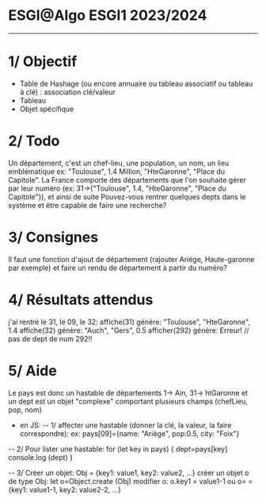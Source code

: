 # ESGI@Algo ESGI1 2023/2024
------------------
# 1/ Objectif
- Table de Hashage (ou encore annuaire ou tableau associatif ou tableau à clé) : association clé/valeur
- Tableau
- Objet spécifique

# 2/ Todo
Un département, c'est un chef-lieu, une population, un nom, un lieu emblématique 
ex: "Toulouse", 1.4 Million, "HteGaronne", "Place du Capitole".
La France comporte des départements que l'on souhaite gèrer par leur numéro
(ex: 31->{"Toulouse", 1.4, "HteGaronne", "Place du Capitole"}), et ainsi de suite
Pouvez-vous rentrer quelques depts dans le système et être capable de faire une recherche? 

# 3/ Consignes
Il faut une fonction d'ajout de département (rajouter Ariège, Haute-garonne par exemple) et faire un rendu de département à partir du numéro?

# 4/ Résultats attendus
j'ai rentré le 31, le 09, le 32:
affiche(31) génère: "Toulouse", "HteGaronne", 1.4
affiche(32) génère: "Auch", "Gers", 0.5
afficher(292) génère: Erreur!   // pas de dept de num 292!!

# 5/ Aide
Le pays est donc un hastable de départements
1-> Ain, 31-> htGaronne
et un dept est un objet "complexe" comportant plusieurs champs (chefLieu, pop, nom)

- en JS:
-- 1/ affecter une hastable (donner la clé, la valeur, la faire correspondre):
ex: 
pays[09]={name: "Ariège", pop:0.5, city: "Foix"}

-- 2/ Pour lister une hastable:
for (let key in pays) {
    dept=pays[key]
    console.log (dept)
}

-- 3/ Créer un objet: Obj = {key1: value1, key2: value2, ...}
créer un objet o de type Obj: let o=Object.create (Obj)
modifier o: o.key1 =  value1-1
ou o= = {key1: value1-1, key2: value2-2, ...}
